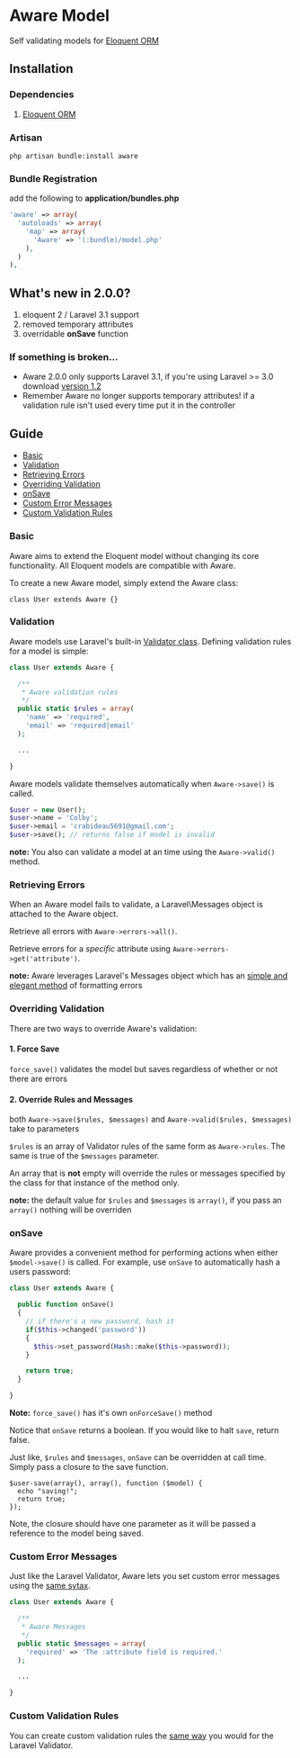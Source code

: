 # Aware Model
Self validating models for [Eloquent ORM](https://github.com/taylorotwell/eloquent)

## Installation

### Dependencies
1. [Eloquent ORM](https://github.com/taylorotwell/eloquent)

### Artisan
`php artisan bundle:install aware`

### Bundle Registration
add the following to **application/bundles.php**

```php
'aware' => array(
  'autoloads' => array(
    'map' => array(
      'Aware' => '(:bundle)/model.php'
    ),
  )
),
```

## What's new in 2.0.0?
1. eloquent 2 / Laravel 3.1 support
2. removed temporary attributes
3. overridable **onSave** function

### If something is broken...
* Aware 2.0.0 only supports Laravel 3.1, if you're using Laravel >= 3.0 download [version 1.2](https://github.com/crabideau5691/aware/tags)
* Remember Aware no longer supports temporary attributes! if a validation rule isn't used every time put it in the controller

## Guide

* [Basic](#basic)
* [Validation](#validation)
* [Retrieving Errors](#errors)
* [Overriding Validation](#override)
* [onSave](#onsave)
* [Custom Error Messages](#messages)
* [Custom Validation Rules](#rules)

<a name="basic"></a>
### Basic

Aware aims to extend the Eloquent model without changing its core functionality. All Eloquent models are compatible with Aware.

To create a new Aware model, simply extend the Aware class: 

`class User extends Aware {}`

<a name="validation"></a>
### Validation

Aware models use Laravel's built-in [Validator class](http://laravel.com/docs/validation). Defining validation rules for a model is simple:

```php
class User extends Aware {

  /**
   * Aware validation rules
   */
  public static $rules = array(
    'name' => 'required',
    'email' => 'required|email'
  );

  ...

}
```

Aware models validate themselves automatically when `Aware->save()` is called.

```php
$user = new User();
$user->name = 'Colby';
$user->email = 'crabideau5691@gmail.com';
$user->save(); // returns false if model is invalid
```

**note:** You also can validate a model at an time using the `Aware->valid()` method.

<a name="errors"></a>
### Retrieving Errors

When an Aware model fails to validate, a Laravel\Messages object is attached to the Aware object.

Retrieve all errors with `Aware->errors->all()`.

Retrieve errors for a *specific* attribute using `Aware->errors->get('attribute')`.

**note:** Aware leverages Laravel's Messages object which has an [simple and elegant method](http://laravel.com/docs/validation#retrieving-error-messages) of formatting errors

<a name="overide"></a>
### Overriding Validation

There are two ways to override Aware's validation:

#### 1. Force Save
`force_save()` validates the model but saves regardless of whether or not there are errors

#### 2. Override Rules and Messages
both `Aware->save($rules, $messages)` and `Aware->valid($rules, $messages)` take to parameters

`$rules` is an array of Validator rules of the same form as `Aware->rules`. The same is true of the `$messages` parameter.

An array that is **not** empty will override the rules or messages specified by the class for that instance of the method only.

**note:** the default value for `$rules` and `$messages` is `array()`, if you pass an `array()` nothing will be overriden

<a name="temp"></a>
### onSave

Aware provides a convenient method for performing actions when either `$model->save()` is called. For example, use `onSave` to automatically hash a users password:

```php
class User extends Aware {

  public function onSave()
  {
    // if there's a new password, hash it
    if($this->changed('password'))
    {
      $this->set_password(Hash::make($this->password));
    }

    return true;
  }

}
```

**Note:** `force_save()` has it's own `onForceSave()` method

Notice that `onSave` returns a boolean. If you would like to halt `save`, return false.

Just like, `$rules` and `$messages`, `onSave` can be overridden at call time. Simply pass a closure to the save function.

```
$user-save(array(), array(), function ($model) {
  echo "saving!";
  return true;
});
```
Note, the closure should have one parameter as it will be passed a reference to the model being saved.

<a name="messages"></a>
### Custom Error Messages

Just like the Laravel Validator, Aware lets you set custom error messages using the [same sytax](http://laravel.com/docs/validation#custom-error-messages).

```php
class User extends Aware {

  /**
   * Aware Messages
   */
  public static $messages = array(
    'required' => 'The :attribute field is required.'
  );

  ...

}
```

<a name="rules"></a>
### Custom Validation Rules

You can create custom validation rules the [same way](http://laravel.com/docs/validation#custom-validation-rules) you would for the Laravel Validator.

